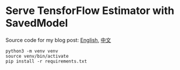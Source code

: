 # Serve TensforFlow Estimator with SavedModel

Source code for my blog post: [English][1], [中文][2]

```
python3 -m venv venv
source venv/bin/activate
pip install -r requirements.txt
```

[1]: http://shzhangji.com/blog/2018/05/14/serve-tensorflow-estimator-with-savedmodel/
[2]: http://shzhangji.com/cnblogs/2018/05/14/serve-tensorflow-estimator-with-savedmodel/
